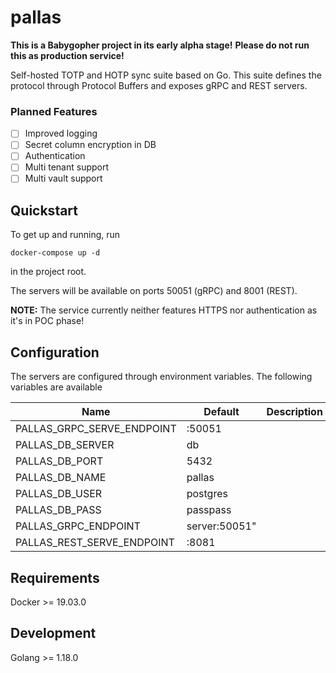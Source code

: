 # pallas
**This is a Babygopher project in its early alpha stage!**
**Please do not run this as production service!**

Self-hosted TOTP and HOTP sync suite based on Go.
This suite defines the protocol through Protocol Buffers and exposes gRPC and REST servers.

### Planned Features
- [ ] Improved logging
- [ ] Secret column encryption in DB
- [ ] Authentication
- [ ] Multi tenant support
- [ ] Multi vault support

## Quickstart
To get up and running, run

```docker-compose up -d```

in the project root.

The servers will be available on ports 50051 (gRPC) and 8001 (REST).

**NOTE:** The service currently neither features HTTPS nor authentication as it's in POC phase!

## Configuration
The servers are configured through environment variables. The following variables are available

Name | Default | Description
----|------|-------
PALLAS_GRPC_SERVE_ENDPOINT | :50051 |
PALLAS_DB_SERVER | db |
PALLAS_DB_PORT | 5432 |
PALLAS_DB_NAME | pallas |
PALLAS_DB_USER | postgres |
PALLAS_DB_PASS | passpass |
PALLAS_GRPC_ENDPOINT | server:50051" |
PALLAS_REST_SERVE_ENDPOINT | :8081 |

## Requirements
Docker >= 19.03.0

## Development
Golang >= 1.18.0
